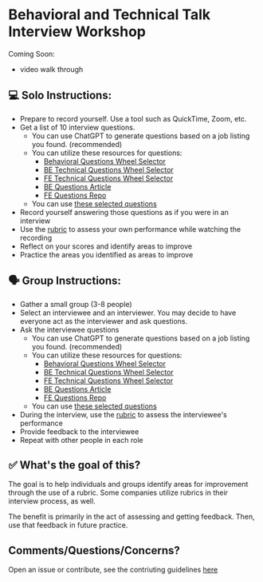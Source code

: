 # Behavioral and Technical Talk Interview Workshop

Coming Soon:
- video walk through

## 💻 Solo Instructions:

- Prepare to record yourself. Use a tool such as QuickTime, Zoom, etc.
- Get a list of 10 interview questions. 
  - You can use ChatGPT to generate questions based on a job listing you found. (recommended)
  - You can utilize these resources for questions: 
    - [Behavioral Questions Wheel Selector](https://spinthewheel.io/en/wheels/XBsWvTYQQktuPOAinTow)
    - [BE Technical Questions Wheel Selector](https://spinthewheel.io/en/wheels/zLeE9XY2As3WtAuQvmsK)
    - [FE Technical Questions Wheel Selector](https://spinthewheel.io/wheels/t6Z4dtoLhigiVFtvR1yZ)
    - [BE Questions Article](https://www.indeed.com/career-advice/interviewing/back-end-interview-questions)
    - [FE Questions Repo](https://github.com/h5bp/Front-end-Developer-Interview-Questions)
  - You can use [these selected questions](./talk_interview_questions.md)
- Record yourself answering those questions as if you were in an interview
- Use the [rubric](./Behavioral_and_Technical_Talk_Interview_Rubric.docx) to assess your own performance while watching the recording
- Reflect on your scores and identify areas to improve
- Practice the areas you identified as areas to improve

## 🗣️ Group Instructions:

- Gather a small group (3-8 people)
- Select an interviewee and an interviewer. You may decide to have everyone act as the interviewer and ask questions.
- Ask the interviewee questions
  - You can use ChatGPT to generate questions based on a job listing you found. (recommended)
  - You can utilize these resources for questions: 
    - [Behavioral Questions Wheel Selector](https://spinthewheel.io/en/wheels/XBsWvTYQQktuPOAinTow)
    - [BE Technical Questions Wheel Selector](https://spinthewheel.io/en/wheels/zLeE9XY2As3WtAuQvmsK)
    - [FE Technical Questions Wheel Selector](https://spinthewheel.io/wheels/t6Z4dtoLhigiVFtvR1yZ)
    - [BE Questions Article](https://www.indeed.com/career-advice/interviewing/back-end-interview-questions)
    - [FE Questions Repo](https://github.com/h5bp/Front-end-Developer-Interview-Questions)
  - You can use [these selected questions](./talk_interview_questions.md)
- During the interview, use the [rubric](./Behavioral_and_Technical_Talk_Interview_Rubric.docx) to assess the interviewee's performance
- Provide feedback to the interviewee
- Repeat with other people in each role

## ✅ What's the goal of this? 

The goal is to help individuals and groups identify areas for improvement through the use of a rubric. Some companies utilize rubrics in their interview process, as well. 

The benefit is primarily in the act of assessing and getting feedback. Then, use that feedback in future practice. 

## Comments/Questions/Concerns? 

Open an issue or contribute, see the contriuting guidelines [here](../CONTRIBUTIONS.md)